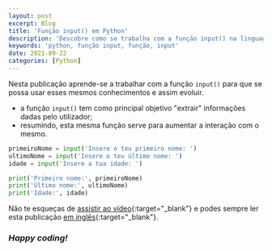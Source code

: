 ```yaml
---
layout: post
excerpt: Blog
title: 'Função input() em Python'
description: 'Descobre como se trabalha com a função input() na linguagem de programação Python. Obtém respostas às tuas dúvidas com a teoria e os exemplos apresentados.'
keywords: 'python, função input, função, input'
date: 2021-09-22
categories: [Python]
---
```


Nesta publicação aprende-se a trabalhar com a função `input()` para que se possa usar esses mesmos conhecimentos e assim evoluir.

- a função `input()` tem como principal objetivo "extrair" informações dadas pelo utilizador;
- resumindo, esta mesma função serve para aumentar a interação com o mesmo.

```python
primeiroNome = input('Insere o teu primeiro nome: ')
ultimoNome = input('Insere o teu último nome: ')
idade = input('Insere a tua idade: ')

print('Primeiro nome:', primeiroNome)
print('Último nome:', ultimoNome)
print('Idade:', idade)
```

Não te esqueças de [assistir ao vídeo](https://youtu.be/6hVTr0bcBc0){:target="\_blank"} e podes sempre ler esta publicação [em inglês](https://nelsonsilvadev.com/blog/20210922/input-function-in-python/){:target="\_blank"}.

### _Happy coding!_
